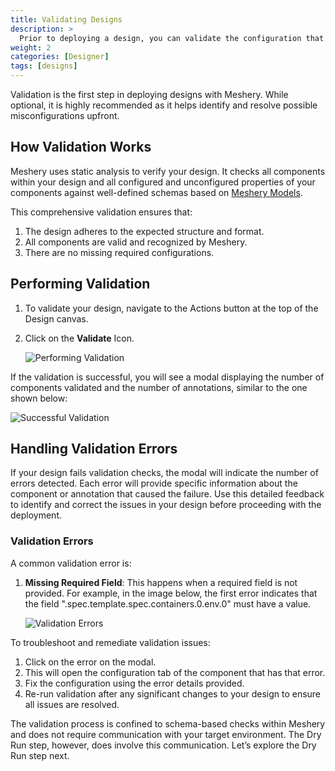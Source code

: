 ```yaml
---
title: Validating Designs
description: >
  Prior to deploying a design, you can validate the configuration that it contains in accordance with the target platform.
weight: 2
categories: [Designer]
tags: [designs]
---
```


Validation is the first step in deploying designs with Meshery. While optional, it is highly recommended as it helps identify and resolve possible misconfigurations upfront.

## How Validation Works

Meshery uses static analysis to verify your design. It checks all components within your design and all configured and unconfigured properties of your components against well-defined schemas based on [Meshery Models](https://docs.meshery.io/concepts/logical/models).

This comprehensive validation ensures that:

1. The design adheres to the expected structure and format.
1. All components are valid and recognized by Meshery.
1. There are no missing required configurations.

## Performing Validation

1. To validate your design, navigate to the Actions button at the top of the Design canvas.

1. Click on the **Validate** Icon.

    ![Performing Validation](/meshmap/getting-started/images/performing-validation.png)

If the validation is successful, you will see a modal displaying the number of components validated and the number of annotations, similar to the one shown below:

![Successful Validation](/meshmap/getting-started/images/successful-validation.png)

## Handling Validation Errors

If your design fails validation checks, the modal will indicate the number of errors detected. Each error will provide specific information about the component or annotation that caused the failure. Use this detailed feedback to identify and correct the issues in your design before proceeding with the deployment.

### Validation Errors

A common validation error is:

1. **Missing Required Field**: This happens when a required field is not provided. For example, in the image below, the first error indicates that the field ".spec.template.spec.containers.0.env.0" must have a value.

    ![Validation Errors](/meshmap/getting-started/images/validation-error.png)

To troubleshoot and remediate validation issues:

1. Click on the error on the modal.
1. This will open the configuration tab of the component that has that error.
1. Fix the configuration using the error details provided.
1. Re-run validation after any significant changes to your design to ensure all issues are resolved.

The validation process is confined to schema-based checks within Meshery and does not require communication with your target environment. The Dry Run step, however, does involve this communication. Let’s explore the Dry Run step next.
